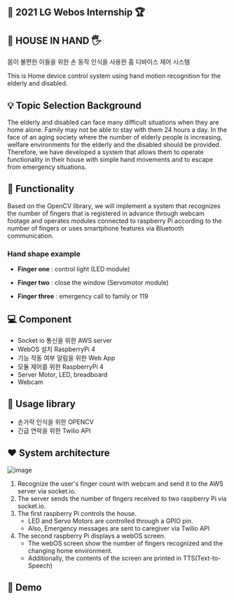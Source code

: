 ## :checkered_flag: 2021 LG Webos Internship :trophy:

## 🏡 HOUSE IN HAND 🖐️ ##  
  몸이 불편한 이들을 위한 손 동작 인식을 사용한 홈 디바이스 제어 시스템
  
  
  This is Home device control system using hand motion recognition for the elderly and disabled.

## 💡 Topic Selection Background

The elderly and disabled can face many difficult situations when they are home alone. Family may not be able to stay with them 24 hours a day. In the face of an aging society  where the number of elderly people is increasing, welfare environments for the elderly and the disabled should be provided. Therefore, we have developed a system that allows them to operate functionality in their house with simple hand movements and to escape from emergency situations.

## :pushpin: Functionality


Based on the OpenCV library, we will implement a system that recognizes the number of fingers that is registered in advance through webcam footage and operates modules connected to raspberry Pi according to the number of fingers or uses smartphone features via Bluetooth communication.

  ### Hand shape example

  -   **Finger one** : control light (LED module)
    
  -   **Finger two** : close the window (Servomotor module) 
   
  -   **Finger three** : emergency call to family or 119
 
 
## :computer: Component

 - Socket io 통신을 위한 AWS server
 - WebOS 설치 RaspberryPi 4
 - 기능 작동 여부 알림을 위한 Web App
 - 모듈 제어를 위한 RaspberryPi 4
 - Server Motor, LED, breadboard
 - Webcam


## 📁 Usage library

 - 손가락 인식을 위한 OPENCV 
 - 긴급 연락을 위한 Twilio API 

## ❤️ System architecture
  ![image](https://user-images.githubusercontent.com/69456626/128502212-2fd4ac01-6409-4e11-ac31-d70b6722e447.png)
1) Recognize the user's finger count with webcam and send it to the AWS server via socket.io.
2) The server sends the number of fingers received to two raspberry Pi via socket.io.
3) The first raspberry Pi controls the house.
    - LED and Servo Motors are controlled through a GPIO pin.
    - Also, Emergency messages are sent to caregiver via Twilio API
4) The second raspberry Pi displays a webOS screen.
    - The webOS screen show the number of fingers recognized and the changing home environment.
    - Additionally, the contents of the screen are printed in TTS(Text-to-Speech)

## 🧸 Demo
